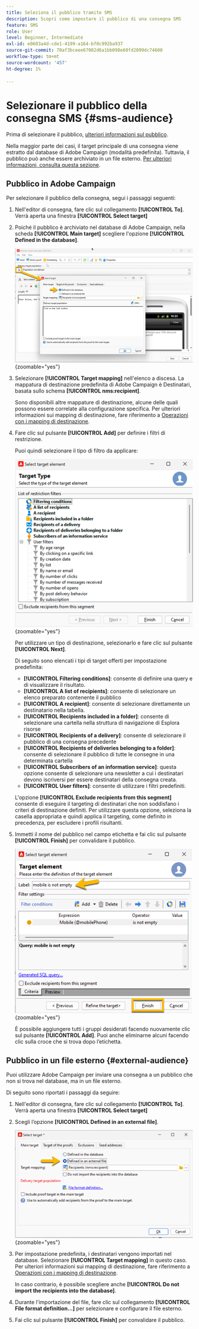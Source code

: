 ```yaml
---
title: Seleziona il pubblico tramite SMS
description: Scopri come impostare il pubblico di una consegna SMS
feature: SMS
role: User
level: Beginner, Intermediate
exl-id: e0603a4d-cde1-4199-a164-bf0c992ba937
source-git-commit: 70af3bceee67082d6a1bb098e60fd2899dc74600
workflow-type: tm+mt
source-wordcount: '457'
ht-degree: 1%

---
```


# Selezionare il pubblico della consegna SMS {#sms-audience}

Prima di selezionare il pubblico, [ulteriori informazioni sul pubblico](../../audiences/gs-audiences.md).

Nella maggior parte dei casi, il target principale di una consegna viene estratto dal database di Adobe Campaign (modalità predefinita). Tuttavia, il pubblico può anche essere archiviato in un file esterno. [Per ulteriori informazioni, consulta questa sezione](#external-audience).

## Pubblico in Adobe Campaign

Per selezionare il pubblico della consegna, segui i passaggi seguenti:

1. Nell&#39;editor di consegna, fare clic sul collegamento **[!UICONTROL To]**. Verrà aperta una finestra **[!UICONTROL Select target]**

1. Poiché il pubblico è archiviato nel database di Adobe Campaign, nella scheda **[!UICONTROL Main target]** scegliere l&#39;opzione **[!UICONTROL Defined in the database]**.

   ![](assets/audience_to.png){zoomable="yes"}

1. Selezionare **[!UICONTROL Target mapping]** nell&#39;elenco a discesa. La mappatura di destinazione predefinita di Adobe Campaign è Destinatari, basata sullo schema **[!UICONTROL nms:recipient]**.

   Sono disponibili altre mappature di destinazione, alcune delle quali possono essere correlate alla configurazione specifica. Per ulteriori informazioni sui mapping di destinazione, fare riferimento a [Operazioni con i mapping di destinazione](../../audiences/target-mappings.md).

1. Fare clic sul pulsante **[!UICONTROL Add]** per definire i filtri di restrizione.

   Puoi quindi selezionare il tipo di filtro da applicare:

   ![](assets/audience_filters.png){zoomable="yes"}

   Per utilizzare un tipo di destinazione, selezionarlo e fare clic sul pulsante **[!UICONTROL Next]**.

   Di seguito sono elencati i tipi di target offerti per impostazione predefinita:

   * **[!UICONTROL Filtering conditions]**: consente di definire una query e di visualizzare il risultato.
   * **[!UICONTROL A list of recipients]**: consente di selezionare un elenco preparato contenente il pubblico
   * **[!UICONTROL A recipient]**: consente di selezionare direttamente un destinatario nella tabella.
   * **[!UICONTROL Recipients included in a folder]**: consente di selezionare una cartella nella struttura di navigazione di Esplora risorse
   * **[!UICONTROL Recipients of a delivery]**: consente di selezionare il pubblico di una consegna precedente
   * **[!UICONTROL Recipients of deliveries belonging to a folder]**: consente di selezionare il pubblico di tutte le consegne in una determinata cartella
   * **[!UICONTROL Subscribers of an information service]**: questa opzione consente di selezionare una newsletter a cui i destinatari devono iscriversi per essere destinatari della consegna creata.
   * **[!UICONTROL User filters]**: consente di utilizzare i filtri predefiniti.

   L&#39;opzione **[!UICONTROL Exclude recipients from this segment]** consente di eseguire il targeting di destinatari che non soddisfano i criteri di destinazione definiti. Per utilizzare questa opzione, seleziona la casella appropriata e quindi applica il targeting, come definito in precedenza, per escludere i profili risultanti.

1. Immetti il nome del pubblico nel campo etichetta e fai clic sul pulsante **[!UICONTROL Finish]** per convalidare il pubblico.

   ![](assets/audience_finish.png){zoomable="yes"}

   È possibile aggiungere tutti i gruppi desiderati facendo nuovamente clic sul pulsante **[!UICONTROL Add]**. Puoi anche eliminarne alcuni facendo clic sulla croce che si trova dopo l’etichetta.

## Pubblico in un file esterno {#external-audience}

Puoi utilizzare Adobe Campaign per inviare una consegna a un pubblico che non si trova nel database, ma in un file esterno.

Di seguito sono riportati i passaggi da seguire:

1. Nell&#39;editor di consegna, fare clic sul collegamento **[!UICONTROL To]**. Verrà aperta una finestra **[!UICONTROL Select target]**

1. Scegli l’opzione **[!UICONTROL Defined in an external file]**.

   ![](assets/audience_externalfile.png){zoomable="yes"}

1. Per impostazione predefinita, i destinatari vengono importati nel database. Selezionare **[!UICONTROL Target mapping]** in questo caso. Per ulteriori informazioni sui mapping di destinazione, fare riferimento a [Operazioni con i mapping di destinazione](../../audiences/target-mappings.md).

   In caso contrario, è possibile scegliere anche **[!UICONTROL Do not import the recipients into the database]**.

1. Durante l&#39;importazione del file, fare clic sul collegamento **[!UICONTROL File format definition…]** per selezionare e configurare il file esterno.

1. Fai clic sul pulsante **[!UICONTROL Finish]** per convalidare il pubblico.
